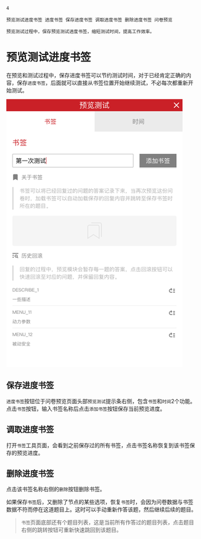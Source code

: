 ```index
4
```
```tag
预览测试进度书签 进度书签 保存进度书签 调取进度书签 删除进度书签 问卷预览
```
```summary
预览测试过程中，保存预览测试进度书签，缩短测试时间，提高工作效率。
```
# 预览测试进度书签
在预览和测试过程中，保存进度书签可以节约测试时间，对于已经肯定正确的内容，保存`进度书签`，后面就可以直接从书签位置开始继续测试，不必每次都重新开始测试。

<img src='./assets/04savePreviewProgress/savePreviewProgress.png'>

## 保存进度书签
`进度书签`按钮位于问卷预览页面头部`预览测试`提示条右侧，包含`书签`和`时间`2个功能。点击`书签`按钮，输入书签名称后点击`添加书签`按钮保存当前预览进度。

## 调取进度书签
打开`书签`工具页面，会看到之前保存过的所有书签，点击书签名称恢复到该书签保存的预览进度。

## 删除进度书签
点击该书签名称右侧的`删除`按钮删除书签。

如果保存`书签`后，又删除了节点的某些选项，恢复`书签`时，会因为问卷数据与书签数据不符而停在这道题目上。这时可以手动重新作答该题，然后继续后续的题目。

> `书签`页面底部还有个题目列表，这是当前所有作答过的题目列表，点击题目右侧的跳转按钮可重新快速跳回到该题目。